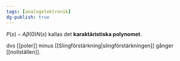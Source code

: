 ```yaml
---
tags: [analogelektronik]
dg-publish: true
---
```



$P(s)-A \beta(0)N(s)$ kallas det **karaktäristiska polynomet**.

dvs [[poler]] minus [[Slingförstärkning|slingförstärkningen]] gånger [[nollställen]].
